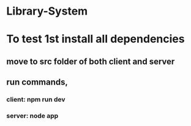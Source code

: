 # Library-System

# To test 1st install all dependencies

## move to src folder of both client and server
## run commands,
### client: npm run dev
### server: node app 
